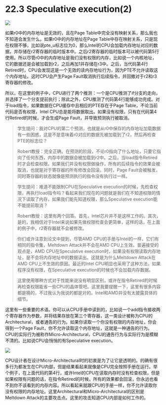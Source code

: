 # 22.3 Speculative execution(2)

![](<../.gitbook/assets/image (87).png>)

如果r0中的内存地址是无效的，且在Page Table中完全没有映射关系，那么我也不知道会发生什么。如果r0中的内存地址在Page Table中存在映射关系，只是现在权限不够，比如说pte\_u标志位为0，那么Intel的CPU会加载内存地址对应的数据，并存储在r2寄存器的临时版本中。之后r2寄存器的临时版本可以被代码第5行使用。所以尽管r0中的内存地址是我们没有权限的内存，比如说一个内核地址，它的数据还是会被加载到r2，之后再加1并存储在r3中。之后，当代码第4行Retired时，CPU会发现这是一个无效的读内存地址行为，因为PTE不允许读取这个内存地址。这时CPU会产生Page Fault取消执行后续指令，并回撤对于r2和r3寄存器的修改。

所以，在这里的例子中，CPU进行了两个推测：一个是CPU推测了if分支的走向，并选择了一个分支提前执行；除此之外，CPU推测了代码第4行能够成功完成。对于load指令，如果数据在CPU缓存中且相应的PTE存在于Page Table，不论当前代码是否有权限，Intel CPU总是能将数据取出。如果没有权限，只有在代码第4行Retired的时候，才会生成Page Fault，并导致预测执行被取消。

> 学生提问：我对CPU的第二个预测，也就是从r0中保存的内存地址加载数据有一些困惑，这是不是意味着r0对应的数据先被加载到了r2，然后再检查PTE的标志位？
>
> Robert教授：完全正确。在预测的阶段，不论r0指向了什么地址，只要它指向了任何东西，内存中的数据会被加载到r2中。之后，当load指令Retired时才会检查权限。如果我们并没有权限做操作，所有的后续指令的效果会被取消，也就是对于寄存器的所有修改会回滚。同时，Page Fault会被触发，同时寄存器的状态就像是预测执行的指令没有执行过一样。
>
> 学生提问：难道不能限制CPU在Speculative execution的时候，先检查权限，再执行load指令吗？看起来我们现在的问题就是我们在不知道权限的情况下读取了内存，如果我们能先知道权限，那么Speculative execution能不能提前取消？
>
> Robert教授：这里有两个回答。首先，Intel芯片并不是这样工作的。其次，是的，我相信对于Intel来说如果先做权限检查会更简单，这样的话，在上面的例子中，r2寄存器就不会被修改。
>
> 你们或许注意到论文中提到，尽管AMD CPU的手册与Intel的一样，它们有相同的指令集，Meltdown Attack并不会在AMD CPU上生效。普遍接受的观点是，AMD CPU在Speculative execution时，如果没有权限读取内存地址，是不会将内存地址中的数据读出。这就是为什么Meltdown Attack在AMD CPU上不生效的原因。最近的Intel CPU明显也采用了这种方法，如果程序没有权限，在Speculative execution的时候也不会加载内存数据。
>
> 这里使用哪种方式对于性能来说没有明显区别，或许在指令Retired的时候再检查权限能省一些CPU的晶体管吧。这里我要提醒一下，这里有很多内容都是猜的，不过我认为我说的都是对的。Intel和AMD并没有太披露具体的细节。

这里有一些重要的术语。你可以从CPU手册中读到的，比如说一个add指令接收两个寄存器作为参数，并将结果存放在第三个寄存器，这一类设计被称为CPU的Architectural，或者通告的行为。如果你读取一个你没有权限的内存地址，你会得到一个Page Fault，你不允许读取这个内存地址，这就是一种通告的行为。CPU的实际行为被称作Micro-Architectural，CPU的通告行为与实际行为是模糊不清的。比如说CPU会悄悄的有Speculative execution。

![](<../.gitbook/assets/image (113).png>)

CPU设计者在设计Micro-Architectural时的初衷是为了让它是透明的。的确有很多行为都发生在CPU内部，但是结果看起来就像是CPU完全按照手册在运行。举个例子，在上面代码的第4行，或许Intel的CPU在读取内存时没有检查权限，但是如果权限有问题的话，在指令Retired的时候，所有的效果都会回滚，你永远也看不到你不该看到的内存内容。所以看起来就跟CPU的手册一样，你不允许读取你没有权限的内存地址。这里Architectural和Micro-Architectural的区别是Meltdown Attack的主要攻击点。这里的攻击知道CPU内部是如何工作的。
